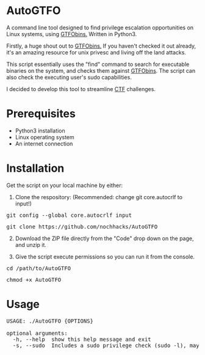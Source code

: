 # AutoGTFO
A command line tool designed to find privilege escalation opportunities on Linux systems, using <a href="https://gtfobins.github.io/">GTFObins.</a> Written in Python3.

Firstly, a huge shout out to <a href="https://gtfobins.github.io/">GTFObins.</a> If you haven't checked it out already, it's an amazing resource for unix privesc and living off the land attacks.

This script essentially uses the "find" command to search for executable binaries on the system, and checks them against <a href="https://gtfobins.github.io/">GTFObins</a>. The script can also check the executing user's sudo capabilities.

I decided to develop this tool to streamline <a href="https://haxf4rall.com/2019/06/29/ctf-guide/">CTF</a> challenges.

# Prerequisites
* Python3 installation
* Linux operating system
* An internet connection

# Installation
Get the script on your local machine by either:

1) Clone the respository:
(Recommended: change git core.autocrlf to input!)
<pre>git config --global core.autocrlf input</pre>
<pre>git clone https://github.com/nochhacks/AutoGTFO</pre>

2) Download the ZIP file directly from the "Code" drop down on the page, and unzip it.

3) Give the script execute permissions so you can run it from the console.
<pre>cd /path/to/AutoGTFO</pre>
<pre>chmod +x AutoGTFO</pre>

# Usage

<pre>
USAGE: ./AutoGTFO {OPTIONS}

optional arguments:
  -h, --help  show this help message and exit
  -s, --sudo  Includes a sudo privilege check (sudo -l), may require passwd input
</pre>

